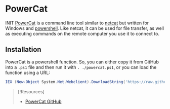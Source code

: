 
# PowerCat 
INIT
[PowerCat](https://github.com/besimorhino/powercat) is a command line tool similar to [netcat](../../cybersecurity/TTPs/exploitation/tools/netcat.md) but written for Windows and [powershell](../../computers/windows/powershell.md). Like netcat, it can be used for file transfer, as well as executing commands on the remote computer you use it to connect to.
## Installation
PowerCat is a powershell function. So, you can either copy it from GitHub into a `.ps1` file and then run it with `. ./powercat.ps1`, or you can load the function using a URL:
```ps1
IEX (New-Object System.Net.Webclient).DownloadString('https://raw.githubusercontent.com/besimorhino/powercat/master/powercat.ps1')
```


> [!Resources]
> - [PowerCat GitHub](https://github.com/besimorhino/powercat)